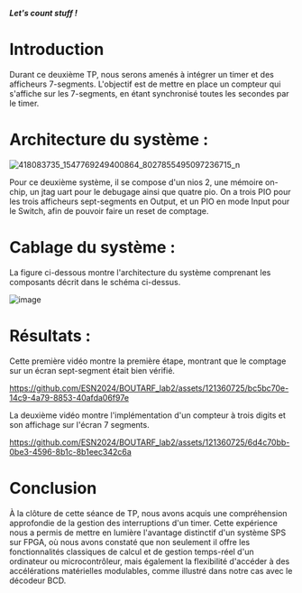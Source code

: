 ***Let's count stuff !***

# Introduction
Durant ce deuxième TP, nous serons amenés à intégrer un timer et des afficheurs 7-segments. L'objectif est de mettre en place un compteur qui s'affiche sur les 7-segments, en étant synchronisé toutes les secondes par le timer.

# Architecture du système :
![418083735_1547769249400864_8027855495097236715_n](https://github.com/ESN2024/BOUTARF_lab2/assets/121360725/e8e9ef6b-4403-475c-8d8d-d7e8d9a04eea)

Pour ce deuxième système, il se compose d'un nios 2, une mémoire on-chip, un jtag uart pour le debugage ainsi que quatre pio. On a trois PIO pour les trois afficheurs sept-segments en Output, et un PIO en mode Input pour le Switch, afin de pouvoir faire un reset de comptage.

# Cablage du système :
La figure ci-dessous montre l'architecture du système comprenant les composants décrit dans le schéma ci-dessus. 

![image](https://github.com/ESN2024/BOUTARF_lab2/assets/121360725/08e67d84-204f-4ec0-aded-26ec57d27c30)

# Résultats :
Cette première vidéo montre la première étape, montrant que le comptage sur un écran sept-segment était bien vérifié.

https://github.com/ESN2024/BOUTARF_lab2/assets/121360725/bc5bc70e-14c9-4a79-8853-40afda06f97e

La deuxième vidéo montre l'implémentation d'un compteur à trois digits et son affichage sur l'écran 7 segments.

https://github.com/ESN2024/BOUTARF_lab2/assets/121360725/6d4c70bb-0be3-4596-8b1c-8b1eec342c6a

# Conclusion
À la clôture de cette séance de TP, nous avons acquis une compréhension approfondie de la gestion des interruptions d'un timer. Cette expérience nous a permis de mettre en lumière l'avantage distinctif d'un système SPS sur FPGA, où nous avons constaté que non seulement il offre les fonctionnalités classiques de calcul et de gestion temps-réel d'un ordinateur ou microcontrôleur, mais également la flexibilité d'accéder à des accélérations matérielles modulables, comme illustré dans notre cas avec le décodeur BCD. 
